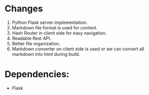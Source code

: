 # Changes

1.  Python Flask server implementation.
2.  Markdown file format is used for content.
3.  Hash Router in client side for easy navigation.
4.  Readable Rest API.
5.  Better file organization.
6.  Markdown converter on client side is used or we can convert all markdown into html during build.

# Dependencies:
*   Flask
